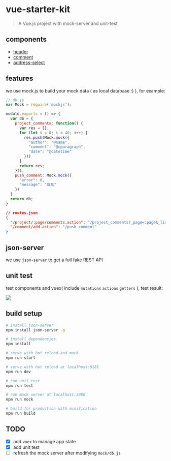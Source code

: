 # vue-starter-kit

> A Vue.js project with mock-server and unit-test

## components

* [header](https://github.com/yanm1ng/vue-starter-kit/blob/master/src/components/header.vue)
* [comment](https://github.com/yanm1ng/vue-starter-kit/blob/master/src/components/comment.vue)
* [address-select](https://github.com/yanm1ng/vue-starter-kit/blob/master/src/components/address.vue)

## features

we use mock.js to build your mock data ( as local database :) ), for example:

```javascript
// db.js
var Mock = require('mockjs');

module.exports = () => {
  var db = {
    project_comments: function() {
      var res = [];
      for (let i = 0; i < 40; i++) {
        res.push(Mock.mock({
          "author": "@name",
          "comment": "@cparagraph",
          "date": "@datetime"
        }))
      }
      return res;
    }(),
    push_comment: Mock.mock({
      "error": 0,
      "message": "成功"
    })
  }
  return db;
}
```

```json
// routes.json
{
  "/project/:page/comments.action": "/project_comments?_page=:page&_limit=5",
  "/comment/add.action": "/push_comment"
}
```

## json-server

we use `json-server` to get a full fake REST API

## unit test

test components and vuex( include `mutations` `actions` `getters` ), test result:

![](https://ww2.sinaimg.cn/large/006tKfTcgy1feyzyw4ia5j31hs0bq7a5.jpg)

## build setup

``` bash
# install json-server
npm install json-server -g

# install dependencies
npm install

# serve with hot reload and mock
npm run start

# serve with hot reload at localhost:8181
npm run dev

# run unit test
npm run test

# run mock server at localhost:3000
npm run mock

# build for production with minification
npm run build
```
## TODO

- [x] add `vuex` to manage app state
- [x] add unit test
- [ ] refresh the mock server after modifying `mock/db.js`
